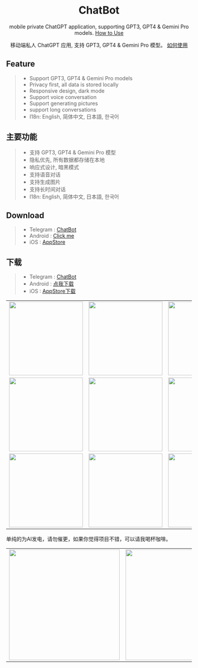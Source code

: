 <div align="center">

<h1 align="center">ChatBot</h1>

mobile private ChatGPT application, supporting GPT3, GPT4 & Gemini Pro models. [How to Use](./USAGE.md)

移动端私人 ChatGPT 应用, 支持 GPT3, GPT4 & Gemini Pro 模型。 [如何使用](./USAGE.md)

</div>

## Feature

> * Support GPT3, GPT4 & Gemini Pro models
>* Privacy first, all data is stored locally
>* Responsive design, dark mode
>* Support voice conversation
>* Support generating pictures
>* support long conversations
>* I18n: English, 简体中文, 日本語, 한국어

## 主要功能

> * 支持 GPT3, GPT4 & Gemini Pro 模型
>* 隐私优先, 所有数据都存储在本地
>* 响应式设计, 暗黑模式
>* 支持语音对话
>* 支持生成图片
>* 支持长时间对话
>* I18n: English, 简体中文, 日本語, 한국어

## Download

> * Telegram : [ChatBot](https://t.me/chatbot_all)
>* Android : [Click me](https://github.com/ChatBot-All/chatbot-app/releases)
>* iOS : [AppStore](https://apps.apple.com/app/cchatbot/id6499505508)

## 下载

> * Telegram : [ChatBot](https://t.me/chatbot_all)
>* Android : [点我下载](https://github.com/ChatBot-All/chatbot-app/releases)
>* iOS : [AppStore下载](https://apps.apple.com/app/cchatbot/id6499505508)

<table>

<tr>

<td><center><img src="https://github.com/ChatBot-All/chatbot-app/blob/main/art/1.jpg" width="200"  /></center></td>
<td><center><img src="https://github.com/ChatBot-All/chatbot-app/blob/main/art/2.jpg" width="200"  /></center></td>
<td><center><img src="https://github.com/ChatBot-All/chatbot-app/blob/main/art/3.jpg" width="200"  /></center></td>

</tr>

<tr>

<td><center><img src="https://github.com/ChatBot-All/chatbot-app/blob/main/art/4.jpg" width="200" /></center></td>
<td><center><img src="https://github.com/ChatBot-All/chatbot-app/blob/main/art/5.jpg" width="200"  /></center></td>
<td><center><img src="https://github.com/ChatBot-All/chatbot-app/blob/main/art/6.jpg" width="200" /></center></td>

</tr>
<tr>

<td><center><img src="https://github.com/ChatBot-All/chatbot-app/blob/main/art/7.jpg" width="200"  /></center></td>
<td><center><img src="https://github.com/ChatBot-All/chatbot-app/blob/main/art/8.jpg" width="200"  /></center></td>
<td><center><img src="https://github.com/ChatBot-All/chatbot-app/blob/main/art/9.jpg" width="200" /></center></td>

</tr>
</table>

单纯的为AI发电，请勿催更，如果你觉得项目不错，可以请我喝杯咖啡。

<table>

<tr>

<td><center><img src="https://github.com/ChatBot-All/chatbot-app/blob/main/art/alipay.jpg" width="300"  /></center></td>
<td><center><img src="https://github.com/ChatBot-All/chatbot-app/blob/main/art/wechat.jpg" width="300"  /></center></td>

</tr>


</table>
